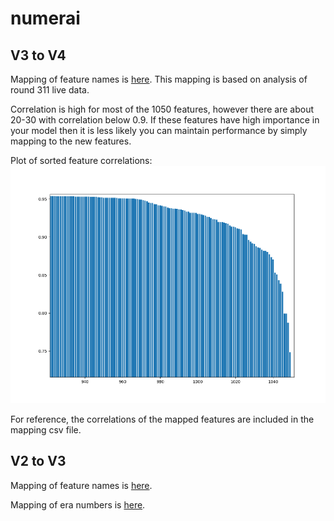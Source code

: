 # numerai

## V3 to V4
Mapping of feature names is [here](v3_to_v4_feature_mapping.csv). This mapping is based on analysis of round 311 live data.

Correlation is high for most of the 1050 features, however there are about 20-30 with correlation below 0.9. If these features have high importance in your model then it is less likely you can maintain performance by simply mapping to the new features.

Plot of sorted feature correlations:
![correlation](v3_to_v4_correlation_zoom.png)

For reference, the correlations of the mapped features are included in the mapping csv file.
 
## V2 to V3
Mapping of feature names is [here](v2_to_v3_feature_mapping.csv).

Mapping of era numbers is [here](v2_to_v3_era_mapping.csv).
